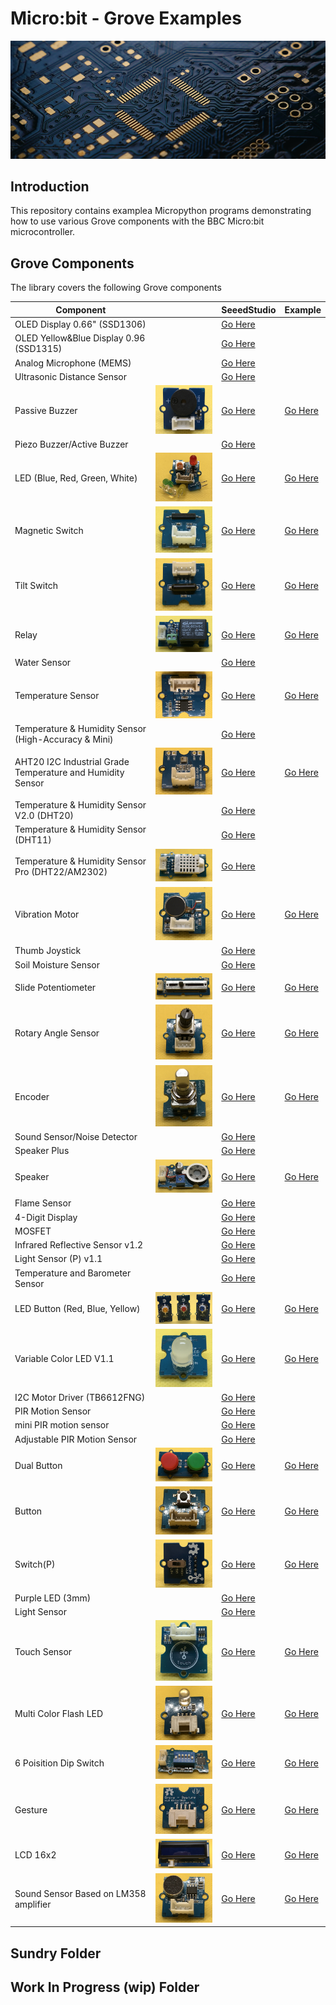 # Micro:bit - Grove Examples

![Splash](splash.png)

## Introduction

This repository contains examplea Micropython programs demonstrating how to use various Grove components with the BBC Micro:bit microcontroller.

## Grove Components

The library covers the following Grove components

| Component                                                  |                                                           | SeeedStudio                                                                                                         | Example  |
| ---------------------------------------------------------- | --------------------------------------------------------- | ------------------------------------------------------------------------------------------------------------------- | -------- |
| OLED Display 0.66" (SSD1306)                               |                                                           | [Go Here](https://www.seeedstudio.com/Grove-OLED-Display-0-66-SSD1306-v1-0-p-5096.html)                             |          |
| OLED Yellow&Blue Display 0.96 (SSD1315)                    |                                                           | [Go Here](https://www.seeedstudio.com/Grove-OLED-Yellow-Blue-Display-0-96-SSD1315-V1-0-p-5010.html)                 |          | 
| Analog Microphone (MEMS)                                   |                                                           | [Go Here](https://www.seeedstudio.com/Grove-Analog-Microphone-p-4593.html)                                          |          |
| Ultrasonic Distance Sensor                                 |                                                           | [Go Here](https://www.seeedstudio.com/Grove-Ultrasonic-Distance-Sensor.html)                                        |          |
| Passive Buzzer                                             | ![Passive Buzzer](img/passive-buzzer.png)                 | [Go Here](https://www.seeedstudio.com/Grove-Passive-Buzzer-p-4525.html)                                             | [Go Here](src/passive-buzzer.py)        |
| Piezo Buzzer/Active Buzzer                                 |                                                           | [Go Here](https://www.seeedstudio.com/Grove-Buzzer.html)                                                            |          |
| LED (Blue, Red, Green, White)                              | ![LED](img/led.png)                                       | [Go Here](https://www.seeedstudio.com/Grove-LED-Pack-p-4364.html)                                                   | [Go Here](src/led.py)                   |
| Magnetic Switch                                            | ![Magnetic Switch](img/magnetic-switch.png)               | [Go Here](https://www.seeedstudio.com/Grove-Magnetic-Switch.html)                                                   | [Go Here](src/magnetic-switch.py)       |
| Tilt Switch                                                | ![Tilt Switch](img/tilt-switch.png)                       | [Go Here](https://www.seeedstudio.com/Grove-Tilt-Switch.html)                                                       | [Go Here](src/tilt-switch.py)           |
| Relay                                                      | ![Relay](img/relay.png)                                   | [Go Here](https://www.seeedstudio.com/Grove-Relay.html)                                                             | [Go Here](src/relay.py)                 |
| Water Sensor                                               |                                                           | [Go Here](https://www.seeedstudio.com/Grove-Water-Sensor.html)                                                      |          |
| Temperature Sensor                                         | ![Temp Sensor](img/temp-sensor.png)                       | [Go Here](https://www.seeedstudio.com/Grove-Temperature-Sensor.html)                                                | [Go Here](src/temp-sensor.py)           |
| Temperature & Humidity Sensor (High-Accuracy & Mini)       |                                                           | [Go Here](https://www.seeedstudio.com/Grove-Temperature-Humidity-Sensor-High-Accuracy-Mini.html)                    |          |
| AHT20 I2C Industrial Grade Temperature and Humidity Sensor | ![AHT20](img/aht20.png)                                   | [Go Here](https://www.seeedstudio.com/Grove-AHT20-I2C-Industrial-grade-temperature-and-humidity-sensor-p-4497.html) | [Go Here](src/aht.py)                   |
| Temperature & Humidity Sensor V2.0 (DHT20)                 |                                                           | [Go Here](https://www.seeedstudio.com/Grove-Temperature-Humidity-Sensor-V2-0-DHT20-p-4967.html)                     |          |
| Temperature & Humidity Sensor (DHT11)                      |                                                           | [Go Here](https://www.seeedstudio.com/Grove-Temperature-Humidity-Sensor-DHT11.html)                                 |          |
| Temperature & Humidity Sensor Pro (DHT22/AM2302)           | ![Temp & Hum Sensor Pro](img/tem-hum-sensor-pro.png)      | [Go Here](https://www.seeedstudio.com/Grove-Temperature-Humidity-Sensor-Pro-AM2302-DHT22.html)                      |          |
| Vibration Motor                                            | ![Vibration Motor](img/vibration-motor.png)               | [Go Here](https://www.seeedstudio.com/Grove-Vibration-Motor.html)                                                   | [Go Here](src/vibration-motor.py)       |
| Thumb Joystick                                             |                                                           | [Go Here](https://www.seeedstudio.com/Grove-Thumb-Joystick.html)                                                    |          |
| Soil Moisture Sensor                                       |                                                           | [Go Here](https://www.seeedstudio.com/Grove-Moisture-Sensor.html)                                                   |          |
| Slide Potentiometer                                        | ![Slide Potentiometer](img/sliding-potentiometer.png)     | [Go Here](https://www.seeedstudio.com/Grove-Slide-Potentiometer.html)                                               | [Go Here](src/sliding_potentiometer.py) |
| Rotary Angle Sensor                                        | ![Rotary Angle Sensor](img/rotary-angle-sensor.png)       | [Go Here](https://www.seeedstudio.com/Grove-Rotary-Angle-Sensor-P.html)                                             | [Go Here](src/rotary-angle-sensor.py)   |
| Encoder                                                    | ![Encoder](img/encoder.png)                               | [Go Here](https://www.seeedstudio.com/Grove-Encoder.html)                                                           | [Go Here](src/encoder.py)             
| Sound Sensor/Noise Detector                                |                                                           | [Go Here](https://www.seeedstudio.com/Grove-Loudness-Sensor.html)                                                   |          |
| Speaker Plus                                               |                                                           | [Go Here](https://www.seeedstudio.com/Grove-Speaker-Plus-p-4592.html)                                               |          |
| Speaker                                                    | ![Speaker](img/speaker.png)                               | [Go Here](https://www.seeedstudio.com/Grove-Speaker-p-1445.html)                                                    | [Go Here](src/speaker.py)               |
| Flame Sensor                                               |                                                           | [Go Here](https://www.seeedstudio.com/Grove-Flame-Sensor.html)                                                      |          |
| 4-Digit Display                                            |                                                           | [Go Here](https://www.seeedstudio.com/Grove-4-Digit-Display.html)                                                   |          |
| MOSFET                                                     |                                                           | [Go Here](https://www.seeedstudio.com/Grove-MOSFET.html)                                                            |          |
| Infrared Reflective Sensor v1.2                            |                                                           | [Go Here](https://www.seeedstudio.com/Grove-Infrared-Reflective-Sensor-v1-2.html)                                   |          |
| Light Sensor (P) v1.1                                      |                                                           | [Go Here](https://www.seeedstudio.com/Grove-Light-Sensor-P-v1-1.html)                                               |          |
| Temperature and Barometer Sensor                           |                                                           | [Go Here](https://www.seeedstudio.com/Grove-Barometer-Sensor-BMP280.html)                                           |          |
| LED Button (Red, Blue, Yellow)                             | ![LED Button](img/led-button.png)                         | [Go Here](https://www.seeedstudio.com/Grove-Red-LED-Button.html)                                                    | [Go Here](src/dual-button.py)           |
| Variable Color LED V1.1                                    | ![Variable Color LED](img/variable-color-led.png)         | [Go Here](https://www.seeedstudio.com/Grove-Variable-Color-LED-V1-1.html)                                           | [Go Here](src/variable-color-led.py)    |
| I2C Motor Driver (TB6612FNG)                               |                                                           | [Go Here](https://www.seeedstudio.com/Grove-I2C-Motor-Driver-TB6612FNG-p-3220.html)                                 |          |
| PIR Motion Sensor                                          |                                                           | [Go Here](https://www.seeedstudio.com/Grove-PIR-Motion-Sensor.html)                                                 |          |
| mini PIR motion sensor                                     |                                                           | [Go Here](https://www.seeedstudio.com/Grove-mini-PIR-motion-sensor-p-2930.html)                                     |          |
| Adjustable PIR Motion Sensor                               |                                                           | [Go Here](https://www.seeedstudio.com/Grove-Adjustable-PIR-Motion-Sensor.html)                                      |          |
| Dual Button                                                | ![Dual Button](img/dual-button.png)                       | [Go Here](https://www.seeedstudio.com/Grove-Dual-Button-p-4529.html)                                                | [Go Here](src/dual-button.py)           |
| Button                                                     | ![Button](img/button.png)                                 | [Go Here](https://www.seeedstudio.com/buttons-c-928/Grove-Button.html)                                              | [Go Here](src/button.py)                |
| Switch(P)                                                  | ![Switch-P](img/switch-p.png)                             | [Go Here](https://www.seeedstudio.com/Grove-Switch-P.html)                                                          | [Go Here](src/switch-p.py)              |
| Purple LED (3mm)                                           |                                                           | [Go Here](https://www.seeedstudio.com/Grove-Purple-LED-3mm.html)                                                    |          |
| Light Sensor                                               |                                                           | [Go Here](https://www.seeedstudio.com/Grove-Light-Sensor-p-746.html)                                                |          |
| Touch Sensor                                               | ![Touch Sensor](img/touch.png)                            | [Go Here](https://www.seeedstudio.com/Grove-Touch-Sensor.html)                                                      | [Go Here](src/touch.py)                 |
| Multi Color Flash LED                                      | ![Multi Color Flash LED](img/multi-color-flash-led.png)   | [Go Here](https://www.seeedstudio.com/Grove-Multi-Color-Flash-LED-5mm.html)                                         | [Go Here](src/led.py)                   |
| 6 Poisition Dip Switch                                     | ![6 Position Dip Switch](img/6-position-dip-switch.png)   | [Go Here](https://www.seeedstudio.com/Grove-6-Position-DIP-Switch.html)                                             | [Go Here](src/6-position-dip-switch.py) |
| Gesture                                                    | ![Gesture](img/gesture.png)                               | [Go Here](https://wiki.seeedstudio.com/Grove-Gesture_v1.0/)                                                         | [Go Here](src/gesture.py)               | 
| LCD 16x2                                                   | ![LCD](img/lcd16x2.png)                                   | [Go Here](https://wiki.seeedstudio.com/Grove-16x2_LCD_Series/)                                                      | [Go Here](src/lcd16x2.py)               | 
| Sound Sensor Based on LM358 amplifier                      | ![Sound Sendor](img/sound.png)                            | [Go Here](https://www.seeedstudio.com/Grove-Sound-Sensor-Based-on-LM358-amplifier-Arduino-Compatible.html)          | [Go Here](src/sound-sensor.py)          |

 
## Sundry Folder

## Work In Progress (wip) Folder
